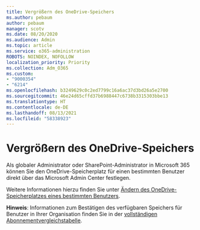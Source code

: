 ```yaml
---
title: Vergrößern des OneDrive-Speichers
ms.author: pebaum
author: pebaum
manager: scotv
ms.date: 08/20/2020
ms.audience: Admin
ms.topic: article
ms.service: o365-administration
ROBOTS: NOINDEX, NOFOLLOW
localization_priority: Priority
ms.collection: Adm_O365
ms.custom:
- "9000354"
- "6214"
ms.openlocfilehash: b3249629c0c2ed7799c16a6ac37d3bd26a5e2700
ms.sourcegitcommit: 46e24d65cffd37b6988447c6738b3315303bbe13
ms.translationtype: HT
ms.contentlocale: de-DE
ms.lasthandoff: 08/13/2021
ms.locfileid: "58338923"
---
```

# <a name="increase-onedrive-storage"></a>Vergrößern des OneDrive-Speichers

Als globaler Administrator oder SharePoint-Administrator in Microsoft 365 können Sie den OneDrive-Speicherplatz für einen bestimmten Benutzer direkt über das Microsoft Admin Center festlegen.  

Weitere Informationen hierzu finden Sie unter [Ändern des OneDrive-Speicherplatzes eines bestimmten Benutzers](https://docs.microsoft.com/onedrive/change-user-storage).

**Hinweis**: Informationen zum Bestätigen des verfügbaren Speichers für Benutzer in Ihrer Organisation finden Sie in der [vollständigen Abonnementvergleichstabelle](https://go.microsoft.com/fwlink/?linkid=2139145). 